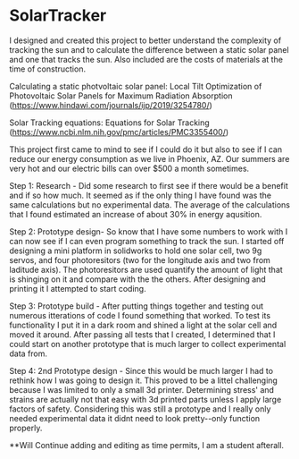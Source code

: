 # SolarTracker
I designed and created this project to better understand the complexity of tracking 
the sun and to calculate the difference between a static solar panel and one that tracks the sun.
Also included are the costs of materials at the time of construction.


Calculating a static photvoltaic solar panel:
Local Tilt Optimization of Photovoltaic Solar Panels for Maximum Radiation Absorption 
(https://www.hindawi.com/journals/ijp/2019/3254780/)


Solar Tracking equations:
Equations for Solar Tracking 
(https://www.ncbi.nlm.nih.gov/pmc/articles/PMC3355400/)

This project first came to mind to see if I could do it but also to see if I can reduce our energy 
consumption as we live in Phoenix, AZ. Our summers are very hot and our electric bills can over $500 
a month sometimes. 

Step 1: Research - Did some research to first see if there would be a benefit and if so how much. It seemed as 
if the only thing I have found was the same calculations but no experimental data. The average of the 
calculations that I found estimated an increase of about 30% in energy aqusition. 

Step 2: Prototype design- So know that I have some numbers to work with I can now see if I can even program something to 
track the sun. I started off designing a mini platform in solidworks to hold one solar cell, two 9g servos, and four 
photoresitors (two for the longitude axis and two from laditude axis). The photoresitors are used quantify 
the amount of light that is shinging on it and compare with the the others. After designing and printing it I 
attempted to start coding.

Step 3: Prototype build - After putting things together and testing out numerous itterations of code I found something 
that worked. To test its functionality I put it in a dark room and shined a light at the solar cell and moved it around. 
After passing all tests that I created, I determined that I could start on another prototype that is much larger to collect 
experimental data from. 

Step 4: 2nd Prototype design - Since this would be much larger I had to rethink how I was going to design it. This proved 
to be a littel challenging because I was limited to only a small 3d printer. Determining stress' and strains are actually not 
that easy with 3d printed parts unless I apply large factors of safety. Considering this was still a prototype and I really 
only needed experimental data it didnt need to look pretty--only function properly.

**Will Continue adding and editing as time permits, I am a student afterall.
